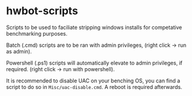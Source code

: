 # hwbot-scripts

Scripts to be used to faciliate stripping windows installs for competative benchmarking purposes.

Batch (.cmd) scripts are to be ran with admin privileges, (right click -> run as admin).

Powershell (.ps1) scripts will automatically elevate to admin privileges, if required. (right click -> run with powershell).

It is recommended to disable UAC on your benching OS, you can find a script to do so in `Misc/uac-disable.cmd`. A reboot is required afterwards.
